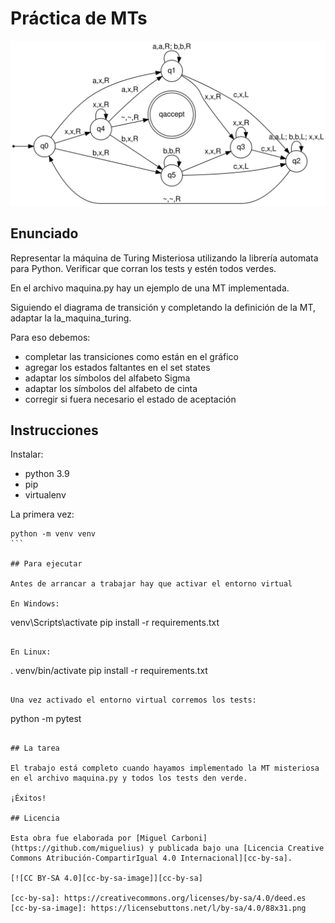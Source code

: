# Práctica de MTs

![Máquina de Turing Misteriosa](assets/maquina_misteriosa.svg)

## Enunciado

Representar la máquina de Turing Misteriosa utilizando la librería automata para Python. Verificar que corran los tests y estén todos verdes.

En el archivo maquina.py hay un ejemplo de una MT implementada.

Siguiendo el diagrama de transición y completando la definición de la MT, adaptar la la_maquina_turing.

Para eso debemos:

- completar las transiciones como están en el gráfico
- agregar los estados faltantes en el set states
- adaptar los símbolos del alfabeto Sigma
- adaptar los símbolos del alfabeto de cinta
- corregir si fuera necesario el estado de aceptación

## Instrucciones

Instalar:

- python 3.9
- pip
- virtualenv

La primera vez:

```
python -m venv venv
``` 

## Para ejecutar

Antes de arrancar a trabajar hay que activar el entorno virtual

En Windows:

```
venv\Scripts\activate
pip install -r requirements.txt
```

En Linux:

```
. venv/bin/activate
pip install -r requirements.txt
```

Una vez activado el entorno virtual corremos los tests:

```
python -m pytest
```

## La tarea

El trabajo está completo cuando hayamos implementado la MT misteriosa en el archivo maquina.py y todos los tests den verde.

¡Éxitos!

## Licencia

Esta obra fue elaborada por [Miguel Carboni](https://github.com/miguelius) y publicada bajo una [Licencia Creative Commons Atribución-CompartirIgual 4.0 Internacional][cc-by-sa].

[![CC BY-SA 4.0][cc-by-sa-image]][cc-by-sa]

[cc-by-sa]: https://creativecommons.org/licenses/by-sa/4.0/deed.es
[cc-by-sa-image]: https://licensebuttons.net/l/by-sa/4.0/88x31.png
